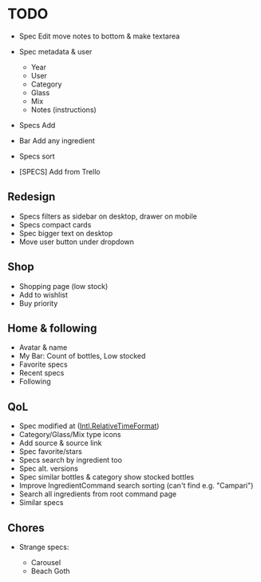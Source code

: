 # TODO

- Spec Edit move notes to bottom & make textarea
- Spec metadata & user

  - Year
  - User
  - Category
  - Glass
  - Mix
  - Notes (instructions)

- Specs Add
- Bar Add any ingredient
- Specs sort
- [SPECS] Add from Trello

## Redesign

- Specs filters as sidebar on desktop, drawer on mobile
- Specs compact cards
- Spec bigger text on desktop
- Move user button under dropdown

## Shop

- Shopping page (low stock)
- Add to wishlist
- Buy priority

## Home & following

- Avatar & name
- My Bar: Count of bottles, Low stocked
- Favorite specs
- Recent specs
- Following

## QoL

- Spec modified at ([Intl.RelativeTimeFormat](https://stackoverflow.com/questions/61911591/react-intl-with-relativetime-formatting))
- Category/Glass/Mix type icons
- Add source & source link
- Spec favorite/stars
- Specs search by ingredient too
- Spec alt. versions
- Spec similar bottles & category show stocked bottles
- Improve IngredientCommand search sorting (can't find e.g. "Campari")
- Search all ingredients from root command page
- Similar specs

## Chores

- Strange specs:

  - Carousel
  - Beach Goth
